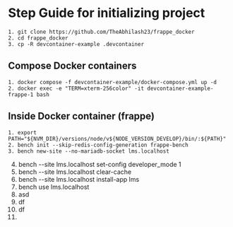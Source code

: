 # Step Guide for initializing project
```
1. git clone https://github.com/TheAbhilash23/frappe_docker
2. cd frappe_docker
3. cp -R devcontainer-example .devcontainer
```
## Compose Docker containers
```
1. docker compose -f devcontainer-example/docker-compose.yml up -d
2. docker exec -e "TERM=xterm-256color" -it devcontainer-example-frappe-1 bash
```
## Inside Docker container (frappe)
```
1. export PATH="${NVM_DIR}/versions/node/v${NODE_VERSION_DEVELOP}/bin/:${PATH}"
2. bench init --skip-redis-config-generation frappe-bench
3. bench new-site --no-mariadb-socket lms.localhost
```

4. bench --site lms.localhost set-config developer_mode 1
5. bench --site lms.localhost clear-cache
5. bench --site lms.localhost install-app lms
6. bench use lms.localhost
7. asd
8. df
9. df
10. 
